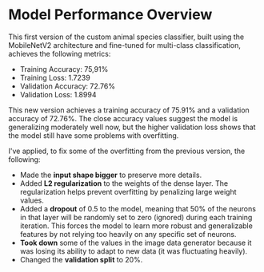 # Model Performance Overview
This first version of the custom animal species classifier, built using the MobileNetV2 architecture and fine-tuned for multi-class classification, achieves the following metrics:

* Training Accuracy: 75,91%
* Training Loss: 1.7239
* Validation Accuracy: 72.76%
* Validation Loss: 1.8994

This new version achieves a training accuracy of 75.91% and a validation accuracy of 72.76%. The close accuracy values suggest the model is generalizing moderately well now, but the higher validation loss shows that the model still have some problems with overfitting.

I've applied, to fix some of the overfitting from the previous version, the following:

* Made the **input shape bigger** to preserve more details.
* Added **L2 regularization** to the weights of the dense layer. The regularization helps prevent overfitting by penalizing large weight values.
* Added a **dropout** of 0.5 to the model, meaning that 50% of the neurons in that layer will be randomly set to zero (ignored) during each training iteration. This forces the model to learn more robust and generalizable features by not relying too heavily on any specific set of neurons.
* **Took down** some of the values in the image data generator because it was losing its ability to adapt to new data (it was fluctuating heavily).
* Changed the **validation split** to 20%.
